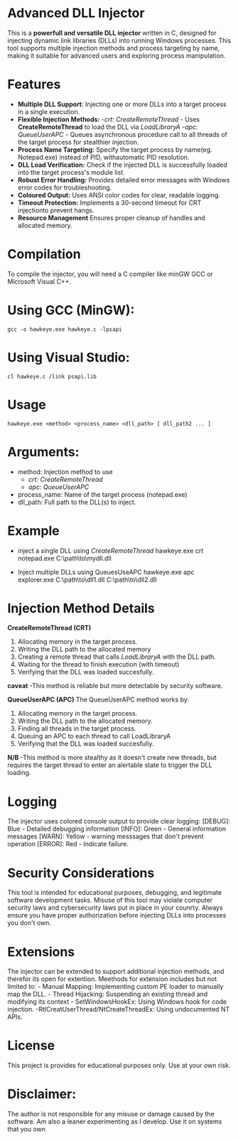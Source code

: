 # Advanced DLL Injector

This is a **powerfull and versatile DLL injector** written in C, designed for injecting dynamic link libraries
(DLLs) into running Windows processes. This tool supports multiple injection methods and process targeting by name, 
making it suitable for advanced  users and exploring process manipulation.

# Features
- **Multiple DLL Support**: Injecting one or more DLLs into a target process in a single execution.
- **Flexible Injection Methods:**
    -*crt: CreateRemoteThread* - Uses **CreateRemoteThread** to load the DLL via *LoadLibraryA*
    -*apc: QueueUserAPC* - Queues asynchronous procedure call to all threads of the target process for stealthier injection.
- **Process Name Targeting:** Specify the target process by name(eg. Notepad.exe) instead of PID, withautomatic PID resolution.
- **DLL Load Verification:** Check if the injected DLL is successfully loaded into the target process's module list.
- **Robust Error Handling:** Provides detailed error messages with Windows error codes for troubleshooting.
- **Coloured Output:** Uses ANSI color codes for clear, readable logging.
- **Timeout Protection:** Implements a 30-second timeout for CRT injectionto prevent hangs.
- **Resource Management** Ensures proper cleanup of handles and allocated memory.

# Compilation
To compile the injector, you will need a C compiler like minGW GCC or Microsoft Visual C++.

# Using GCC (MinGW):

`gcc -o hawkeye.exe hawkeye.c -lpsapi`

# Using Visual Studio:

`cl hawkeye.c /link psapi.lib`

# Usage

`hawkeye.exe <method> <process_name> <dll_path> [ dll_path2 ... ]`

# Arguments:
- method: Injection method to use
    - *crt: CreateRemoteThread*
    - *apc: QueueUserAPC*
- process_name: Name of the target process (notepad.exe)
- dll_path: Full path to the DLL(s) to inject.

# Example
  -  inject a single DLL using *CreateRemoteThread*  hawkeye.exe crt notepad.exe C:\path\to\mydll.dll

  - Inject multiple DLLs using QueuesUseAPC hawkeye.exe apc explorer.exe C:\path\to\dll1.dll C:\path\to\dll2.dll

# Injection Method Details
**CreateRemoteThread (CRT)**
1. Allocating memory in the target process.
2. Writing the DLL path to the allocated memory
3. Creating a remote thread that calls *LoadLibraryA* with the DLL path.
4. Waiting for the thread to finish execution (with timeout)
5. Verifying that the DLL was loaded succesfully.

**caveat**
-This method is reliable but more detectable by security software.

**QueueUserAPC (APC)**
The QueueUserAPC method works by:
1. Allocating memory in the target process.
2. Writing the DLL path to the allocated memory.
3. Finding all threads in the target process.
4. Queuing  an APC to each thread to call LoadLibraryA
5. Verifying that the DLL was loaded succesfully.

**N/B**
-This method is more stealthy as it doesn't create new threads, but requires the target thread to enter an alertable state to trigger the DLL loading.

# Logging
The injector uses colored console output to provide clear logging:
[DEBUG]: Blue - Detailed debugging information
[INFO]: Green - General information messages
[WARN]: Yellow - warning messsages that don't prevent operation
[ERROR]: Red - Indicate failure.

# Security Considerations
This tool is intended for educational purposes, debugging, and legitimate software development tasks.
Misuse of this tool may violate computer security laws and cybersecurity laws put in place in your counrty.
Always ensure you have proper authorization before injecting DLLs into processes you don't own.

# Extensions
The injector can be extended to support additional injection methods, and therefor its open for extention.
Meethods for extension includes but not limited to:
    - Manual Mapping: Implementing custom PE loader to manually map the DLL.
    - Thread Hijacking: Suspending an existing thread and modifying its context
    - SetWindowsHookEx: Using Windows hook for code injection.
    -RtlCreatUserThread/NtCreateThreadEx: Using undocumented NT APIs.

# License
This project is provides for educational purposes only. Use at your own risk.

# Disclaimer:
The author is not responsible for any misuse or damage caused by the software. Am also a leaner experimenting as I develop. 
Use it on systems that you own
    
